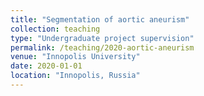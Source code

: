 ```yaml
---
title: "Segmentation of aortic aneurism"
collection: teaching
type: "Undergraduate project supervision"
permalink: /teaching/2020-aortic-aneurism
venue: "Innopolis University"
date: 2020-01-01
location: "Innopolis, Russia"
---
```


